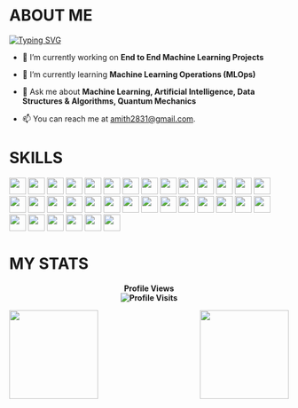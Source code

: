 # ABOUT ME

[![Typing SVG](https://readme-typing-svg.demolab.com?font=Fira+Code&weight=500&size=23&pause=1000&color=4FF721&background=FFFFFFEE&multiline=true&width=800&height=110&lines=Hello+stranger!+;My+name+is+AMITH+KUMAR+S;Welcome+to+my+World)](https://git.io/typing-svg)

- 🔭 I’m currently working on **End to End Machine Learning Projects**

- 🌱 I’m currently learning **Machine Learning Operations (MLOps)**

- 💬 Ask me about **Machine Learning, Artificial Intelligence, Data Structures & Algorithms, Quantum Mechanics**

- 📫 You can reach me at [amith2831@gmail.com](mailto:amith2831@gmail.com).
  

# SKILLS


<img height=30 src="https://img.shields.io/badge/python-3670A0?style=for-the-badge&logo=python&logoColor=ffdd54"> <img height=30 src="https://img.shields.io/badge/mysql-4479A1.svg?style=for-the-badge&logo=mysql&logoColor=white">  <img height=30 src="https://img.shields.io/badge/R-276DC3?style=for-the-badge&logo=r&logoColor=white"> <img height=30 src="https://img.shields.io/badge/Visual%20Studio%20Code-0078d7.svg?style=for-the-badge&logo=visual-studio-code&logoColor=white"> <img height=30 src="https://img.shields.io/badge/jupyter-%23FA0F00.svg?style=for-the-badge&logo=jupyter&logoColor=white"> <img height=30 src="https://img.shields.io/badge/docker-%230db7ed.svg?style=for-the-badge&logo=docker&logoColor=white"> <img height=30 src="https://img.shields.io/badge/kubernetes-%23326ce5.svg?style=for-the-badge&logo=kubernetes&logoColor=white"> <img height=30 src="https://img.shields.io/badge/flask-%23000.svg?style=for-the-badge&logo=flask&logoColor=white"> <img height=30 src="https://img.shields.io/badge/FastAPI-005571?style=for-the-badge&logo=fastapi"> <img height=30 src="https://img.shields.io/badge/AWS-%23FF9900.svg?style=for-the-badge&logo=amazon-aws&logoColor=white"> <img height=30 src="https://img.shields.io/badge/azure-%230072C6.svg?style=for-the-badge&logo=microsoftazure&logoColor=white"> <img height=30 src="https://img.shields.io/badge/mlflow-%23d9ead3.svg?style=for-the-badge&logo=numpy&logoColor=blue"> <img height=30 src="https://img.shields.io/badge/Keras-%23D00000.svg?style=for-the-badge&logo=Keras&logoColor=white"> <img height=30 src="https://img.shields.io/badge/Matplotlib-%23ffffff.svg?style=for-the-badge&logo=Matplotlib&logoColor=black"> <img height=30 src="https://img.shields.io/badge/numpy-%23013243.svg?style=for-the-badge&logo=numpy&logoColor=white"> <img height=30 src="https://img.shields.io/badge/pandas-%23150458.svg?style=for-the-badge&logo=pandas&logoColor=white"> <img height=30 src="https://img.shields.io/badge/Plotly-%233F4F75.svg?style=for-the-badge&logo=plotly&logoColor=white"> <img height=30 src="https://img.shields.io/badge/PyTorch-%23EE4C2C.svg?style=for-the-badge&logo=PyTorch&logoColor=white"> <img height=30 src="https://img.shields.io/badge/scikit--learn-%23F7931E.svg?style=for-the-badge&logo=scikit-learn&logoColor=white"> <img height=30 src="https://img.shields.io/badge/SciPy-%230C55A5.svg?style=for-the-badge&logo=scipy&logoColor=%white"> <img height=30 src="https://img.shields.io/badge/TensorFlow-%23FF6F00.svg?style=for-the-badge&logo=TensorFlow&logoColor=white"> <img height=30 src="https://img.shields.io/badge/MongoDB-%234ea94b.svg?style=for-the-badge&logo=mongodb&logoColor=white"> <img height=30 src="https://img.shields.io/badge/Microsoft_Excel-217346?style=for-the-badge&logo=microsoft-excel&logoColor=white"> <img height=30 src="https://img.shields.io/badge/Postman-FF6C37?style=for-the-badge&logo=postman&logoColor=white"> <img height=30 src="https://img.shields.io/badge/git-%23F05033.svg?style=for-the-badge&logo=git&logoColor=white"> <img height=30 src="https://img.shields.io/badge/github-%23121011.svg?style=for-the-badge&logo=github&logoColor=white"> <img height=30 src="https://img.shields.io/badge/github%20pages-121013?style=for-the-badge&logo=github&logoColor=white"> <img height=30 src="https://img.shields.io/badge/Anaconda-%2344A833.svg?style=for-the-badge&logo=anaconda&logoColor=white"> <img height=30 src="https://img.shields.io/badge/github%20actions-%232671E5.svg?style=for-the-badge&logo=githubactions&logoColor=white"> <img height=30 src="https://img.shields.io/badge/Data%20Structures%20&%20Algorithms-00599C?style=for-the-badge&logo=c&logoColor=white"> <img height=30 src="https://img.shields.io/badge/SymPy-3b8a40?style=for-the-badge&logo=sympy&logoColor=white"> <img height=30 src="https://img.shields.io/badge/Quantum%20Computing-000000?style=for-the-badge&logo=IBM&logoColor=white"> <img height=30 src="https://img.shields.io/badge/Quantum%20Mechanics-000000?style=for-the-badge&logo=Physics&logoColor=white"> <img height=30 src="https://img.shields.io/badge/Electrodynamics-FFDD44?style=for-the-badge&logo=Electrical&logoColor=black"> 

# MY STATS

<p align="center"> <b>Profile Views<b> 
  <br>
  <img src="https://profile-counter.glitch.me/{titan-exasaur}/count.svg" alt="Profile Visits" />
</p>


<img src="https://github-readme-stats.vercel.app/api?username=titan-exasaur&show_icons=true&theme=merko" align="left" height=160em>
<img src="https://github-readme-stats.vercel.app/api/top-langs/?username=titan-exasaur&layout=compact&theme=vision-friendly-dark" align="right" height=160em>
